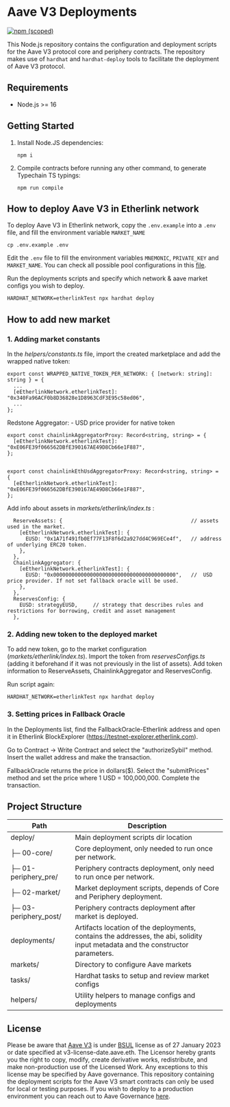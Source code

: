 # Aave V3 Deployments

[![npm (scoped)](https://img.shields.io/npm/v/@aave/deploy-v3)](https://www.npmjs.com/package/@aave/deploy-v3)

This Node.js repository contains the configuration and deployment scripts for the Aave V3 protocol core and periphery contracts. The repository makes use of `hardhat` and `hardhat-deploy` tools to facilitate the deployment of Aave V3 protocol.

## Requirements

- Node.js >= 16

## Getting Started

1. Install Node.JS dependencies:

   ```
   npm i
   ```

2. Compile contracts before running any other command, to generate Typechain TS typings:

   ```
   npm run compile
   ```

## How to deploy Aave V3 in Etherlink network

To deploy Aave V3 in Etherlink network, copy the `.env.example` into a `.env` file, and fill the environment variable `MARKET_NAME`

```
cp .env.example .env
```

Edit the `.env` file to fill the environment variables `MNEMONIC`, `PRIVATE_KEY` and `MARKET_NAME`. You can check all possible pool configurations in this [file](https://github.com/aave/aave-v3-deploy/blob/09e91b80aff219da80f35a9fc55dafc5d698b574/helpers/market-config-helpers.ts#L95).

Run the deployments scripts and specify which network & aave market configs you wish to deploy.

```
HARDHAT_NETWORK=etherlinkTest npx hardhat deploy
```


## How to add new market


### 1. Adding market constants
In the *helpers/constants.ts* file, import the created marketplace and add the wrapped native token:
```
export const WRAPPED_NATIVE_TOKEN_PER_NETWORK: { [network: string]: string } = {
  ...
  [eEtherlinkNetwork.etherlinkTest]: "0x340Fa96ACF0b8D36828e1D8963CdF3E95c58ed06",
  ...
};

```

Redstone Aggregator: - USD price provider for native token
```
export const chainlinkAggregatorProxy: Record<string, string> = {
  [eEtherlinkNetwork.etherlinkTest]: "0xE06FE39f066562DBfE390167AE49D8Cb66e1F887",
};


export const chainlinkEthUsdAggregatorProxy: Record<string, string> = {
  [eEtherlinkNetwork.etherlinkTest]: "0xE06FE39f066562DBfE390167AE49D8Cb66e1F887",
};
```

Add info about assets in *markets/etherlink/index.ts* :

```
  ReserveAssets: {                                          // assets used in the market.
    [eEtherlinkNetwork.etherlinkTest]: {
      EUSD: "0x1A71f491fb0Ef77F13F8f6d2a927dd4C969ECe4f",   // address of underlying ERC20 token.
    },
  },
  ChainlinkAggregator: {
    [eEtherlinkNetwork.etherlinkTest]: {
      EUSD: "0x0000000000000000000000000000000000000000",   //  USD price provider. If not set fallback oracle will be used.
    },
  },
  ReservesConfig: {
    EUSD: strategyEUSD,     // strategy that describes rules and restrictions for borrowing, credit and asset management
  },
```


### 2. Adding new token to the deployed market
To add new token, go to the market configuration (*markets/etherlink/index.ts*). Import the token from *reservesConfigs.ts* (adding it beforehand if it was not previously in the list of assets).
Add token information to ReserveAssets, ChainlinkAggregator and ReservesConfig.

Run script again:

```
HARDHAT_NETWORK=etherlinkTest npx hardhat deploy
```


### 3. Setting prices in Fallback Oracle
In the Deployments list, find the FallbackOracle-Etherlink address and open it in Etherlink BlockExplorer (https://testnet-explorer.etherlink.com).

Go to Contract -> Write Contract and select the "authorizeSybil" method. Insert the wallet address and make the transaction.

FallbackOracle returns the price in dollars($).
Select the "submitPrices" method and set the price where 1 USD = 100,000,000. Complete the transaction.


## Project Structure

| Path                  | Description                                                                                                                     |
| --------------------- | ------------------------------------------------------------------------------------------------------------------------------- |
| deploy/               | Main deployment scripts dir location                                                                                            |
| ├─ 00-core/           | Core deployment, only needed to run once per network.                                                                           |
| ├─ 01-periphery_pre/  | Periphery contracts deployment, only need to run once per network.                                                              |
| ├─ 02-market/         | Market deployment scripts, depends of Core and Periphery deployment.                                                            |
| ├─ 03-periphery_post/ | Periphery contracts deployment after market is deployed.                                                                        |
| deployments/          | Artifacts location of the deployments, contains the addresses, the abi, solidity input metadata and the constructor parameters. |
| markets/              | Directory to configure Aave markets                                                                                             |
| tasks/                | Hardhat tasks to setup and review market configs                                                                                |
| helpers/              | Utility helpers to manage configs and deployments                                                                               |

## License

Please be aware that [Aave V3](https://github.com/aave/aave-v3-core) is under [BSUL](https://github.com/aave/aave-v3-core/blob/master/LICENSE.md) license as of 27 January 2023 or date specified at v3-license-date.aave.eth. The Licensor hereby grants you the right to copy, modify, create derivative works, redistribute, and make non-production use of the Licensed Work. Any exceptions to this license may be specified by Aave governance. This repository containing the deployment scripts for the Aave V3 smart contracts can only be used for local or testing purposes. If you wish to deploy to a production environment you can reach out to Aave Governance [here](https://governance.aave.com/).
